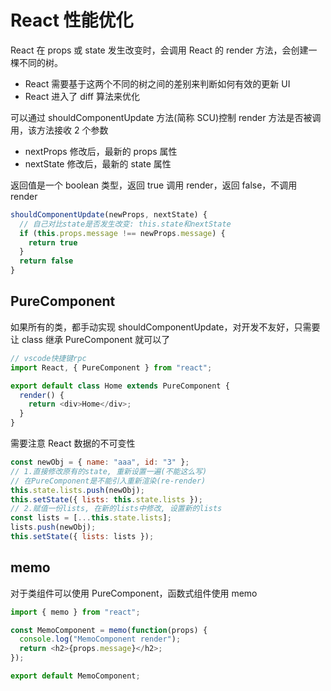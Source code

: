 # React 性能优化

React 在 props 或 state 发生改变时，会调用 React 的 render 方法，会创建一棵不同的树。

- React 需要基于这两个不同的树之间的差别来判断如何有效的更新 UI
- React 进入了 diff 算法来优化

可以通过 shouldComponentUpdate 方法(简称 SCU)控制 render 方法是否被调用，该方法接收 2 个参数

- nextProps 修改后，最新的 props 属性
- nextState 修改后，最新的 state 属性

返回值是一个 boolean 类型，返回 true 调用 render，返回 false，不调用 render

```js
shouldComponentUpdate(newProps, nextState) {
  // 自己对比state是否发生改变: this.state和nextState
  if (this.props.message !== newProps.message) {
    return true
  }
  return false
}
```

## PureComponent

如果所有的类，都手动实现 shouldComponentUpdate，对开发不友好，只需要让 class 继承 PureComponent 就可以了

```js
// vscode快捷键rpc
import React, { PureComponent } from "react";

export default class Home extends PureComponent {
  render() {
    return <div>Home</div>;
  }
}
```

需要注意 React 数据的不可变性

```js
const newObj = { name: "aaa", id: "3" };
// 1.直接修改原有的state, 重新设置一遍(不能这么写)
// 在PureComponent是不能引入重新渲染(re-render)
this.state.lists.push(newObj);
this.setState({ lists: this.state.lists });
// 2.赋值一份lists, 在新的lists中修改, 设置新的lists
const lists = [...this.state.lists];
lists.push(newObj);
this.setState({ lists: lists });
```

## memo

对于类组件可以使用 PureComponent，函数式组件使用 memo

```js
import { memo } from "react";

const MemoComponent = memo(function(props) {
  console.log("MemoComponent render");
  return <h2>{props.message}</h2>;
});

export default MemoComponent;
```
